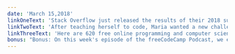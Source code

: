 ```yaml
---
date: 'March 15,2018'
linkOneText: 'Stack Overflow just released the results of their 2018 survey — and more than 100,000 developers responded. I’ve compiled the most interesting results right here for your convenience (5 minute read): https://fcc.im/2FY23li'
linkTwoText: 'After teaching herself to code, Maria wanted a new challenge. So she redesigned Tumblr (13 minute read): https://fcc.im/2FCCd65'
linkThreeText: 'Here are 620 free online programming and computer science courses you can start in March (browsable list): https://fcc.im/2p07R44'
bonus: "Bonus: On this week's episode of the freeCodeCamp Podcast, we explain exactly what an API is — in plain English (9 minute listen — you can listen in Apple Podcasts, Google Play, or right here in your browser): https://fcc.im/2HEmAsn"
---
```

